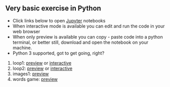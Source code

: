 ## Very basic exercise in Python
* Click links below to open [Jupyter](https://jupyter.org/) notebooks
* When interactive mode is available you can edit and run the code in your web browser
* When only  preview is available you can copy - paste code into a python terminal, or better still, download and open the notebook on your machine.
* Python 3 supported, got to get going, right?



1. loop1: [preview](https://nbviewer.jupyter.org/github/yuval-harpaz/pyxercise/blob/master/loop1.ipynb) or [interactive](https://mybinder.org/v2/gh/yuval-harpaz/pyxercise/master?filepath=loop1.ipynb)
2. loop2: [preview](https://nbviewer.jupyter.org/github/yuval-harpaz/pyxercise/blob/master/loop2.ipynb) or [interactive](https://mybinder.org/v2/gh/yuval-harpaz/pyxercise/master?filepath=loop2.ipynb)
3. images1: [preview](https://nbviewer.jupyter.org/github/yuval-harpaz/pyxercise/blob/master/images1.ipynb)
4. words game: [preview](https://nbviewer.jupyter.org/github/yuval-harpaz/pyxercise/blob/master/wordsgame.ipynb)
